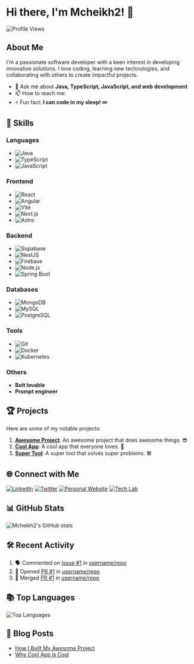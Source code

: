 # Hi there, I'm Mcheikh2! 👋

![Profile Views](https://komarev.com/ghpvc/?username=Mcheikh2&color=brightgreen)

## About Me

I'm a passionate software developer with a keen interest in developing innovative solutions. I love coding, learning new technologies, and collaborating with others to create impactful projects.


- 💬 Ask me about **Java, TypeScript, JavaScript, and web development**
- 📫 How to reach me: **<your email or preferred contact method>**
- ⚡ Fun fact: **I can code in my sleep! 💤**

## 🚀 Skills

### Languages
- ![Java](https://img.shields.io/badge/Java-007396?style=for-the-badge&logo=java&logoColor=white)
- ![TypeScript](https://img.shields.io/badge/TypeScript-007ACC?style=for-the-badge&logo=typescript&logoColor=white)
- ![JavaScript](https://img.shields.io/badge/JavaScript-F7DF1E?style=for-the-badge&logo=javascript&logoColor=black)

### Frontend
- ![React](https://img.shields.io/badge/React-20232A?style=for-the-badge&logo=react&logoColor=61DAFB)
- ![Angular](https://img.shields.io/badge/Angular-DD0031?style=for-the-badge&logo=angular&logoColor=white)
- ![Vite](https://img.shields.io/badge/Vite-646CFF?style=for-the-badge&logo=vite&logoColor=white)
- ![Next.js](https://img.shields.io/badge/Next.js-000000?style=for-the-badge&logo=nextdotjs&logoColor=white)
- ![Astro](https://img.shields.io/badge/Astro-FF5D01?style=for-the-badge&logo=astro&logoColor=white)

### Backend
- ![Supabase](https://img.shields.io/badge/Supabase-3ECF8E?style=for-the-badge&logo=supabase&logoColor=white)
- ![NestJS](https://img.shields.io/badge/NestJS-E0234E?style=for-the-badge&logo=nestjs&logoColor=white)
- ![Firebase](https://img.shields.io/badge/Firebase-FFCA28?style=for-the-badge&logo=firebase&logoColor=white)
- ![Node.js](https://img.shields.io/badge/Node.js-339933?style=for-the-badge&logo=nodedotjs&logoColor=white)
- ![Spring Boot](https://img.shields.io/badge/Spring%20Boot-6DB33F?style=for-the-badge&logo=springboot&logoColor=white)

### Databases
- ![MongoDB](https://img.shields.io/badge/MongoDB-4EA94B?style=for-the-badge&logo=mongodb&logoColor=white)
- ![MySQL](https://img.shields.io/badge/MySQL-4479A1?style=for-the-badge&logo=mysql&logoColor=white)
- ![PostgreSQL](https://img.shields.io/badge/PostgreSQL-336791?style=for-the-badge&logo=postgresql&logoColor=white)

### Tools
- ![Git](https://img.shields.io/badge/Git-F05032?style=for-the-badge&logo=git&logoColor=white)
- ![Docker](https://img.shields.io/badge/Docker-2496ED?style=for-the-badge&logo=docker&logoColor=white)
- ![Kubernetes](https://img.shields.io/badge/Kubernetes-326CE5?style=for-the-badge&logo=kubernetes&logoColor=white)

### Others
- **Bolt lovable**
- **Prompt engineer**

## 🏆 Projects

Here are some of my notable projects:

1. **[Awesome Project](https://github.com/Mcheikh2/awesome-project)**: An awesome project that does awesome things. 😎
2. **[Cool App](https://github.com/Mcheikh2/cool-app)**: A cool app that everyone loves. 🌟
3. **[Super Tool](https://github.com/Mcheikh2/super-tool)**: A super tool that solves super problems. 🛠️

## 🌐 Connect with Me

[![LinkedIn](https://img.shields.io/badge/LinkedIn-0A66C2?style=for-the-badge&logo=linkedin&logoColor=white)](https://www.linkedin.com/in/your-linkedin-profile)
[![Twitter](https://img.shields.io/badge/Twitter-1DA1F2?style=for-the-badge&logo=twitter&logoColor=white)](https://twitter.com/your-twitter-handle)
[![Personal Website](https://img.shields.io/badge/Website-FF7139?style=for-the-badge&logo=firefox&logoColor=white)](https://mohamedamine.dev)
[![Tech Lab](https://img.shields.io/badge/Tech%20Lab-339933?style=for-the-badge&logo=lab&logoColor=white)](https://maclabs.io)

## 📊 GitHub Stats

![Mcheikh2's GitHub stats](https://github-readme-stats.vercel.app/api?username=Mcheikh2&show_icons=true&theme=radical)

## 🛠️ Recent Activity

<!--START_SECTION:activity-->
1. 🗣 Commented on [Issue #1](https://github.com/username/repo/issues/1) in [username/repo](https://github.com/username/repo)
2. 💪 Opened [PR #1](https://github.com/username/repo/pull/1) in [username/repo](https://github.com/username/repo)
3. 🎉 Merged [PR #1](https://github.com/username/repo/pull/1) in [username/repo](https://github.com/username/repo)
<!--END_SECTION:activity-->

## 📚 Top Languages

![Top Languages](https://github-readme-stats.vercel.app/api/top-langs/?username=Mcheikh2&layout=compact&theme=radical)

## 📝 Blog Posts

<!-- BLOG-POST-LIST:START -->
- [How I Built My Awesome Project](https://link-to-post.com)
- [Why Cool App is Cool](https://link-to-post.com)
<!-- BLOG-POST-LIST:END -->
